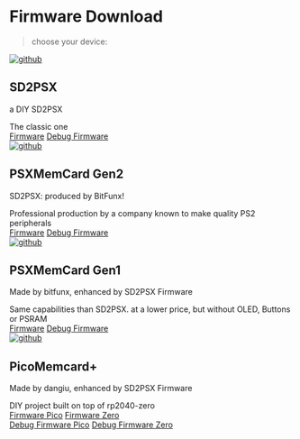 # Firmware Download

> choose your device:

<!--<div class="anim-hover-grow Box p-3">HELLO</div>-->
<div class="border d-flex flex-column">
<div class="anim-hover-grow Box d-flex flex-column flex-md-row flex-items-center flex-md-items-center" href="#url">
    <div class="col-3 d-flex flex-items-center flex-items-center flex-md-items-start">
      <a href="https://sd2psx.net/" >
          <img class="width-full mb-2 mb-md-0" src="img/sd2psx-diy.png" alt="github" />
      </a>
    </div>
    <div class="col-12 col-md-10 d-flex flex-column flex-justify-center flex-items-center flex-md-items-start pl-md-4">
      <h2 class="text-normal lh-condensed">SD2PSX</h2>
      <p class="h4 color-fg-muted text-normal mb-2">a DIY SD2PSX</p>
      <a class="color-fg-muted text-small">The classic one</a>
      <!--<a class="" href="https://github.com/sd2psXtd/firmware/releases/download/1.2.0/sd2psx.uf2">Download firmware</a>--->
  <div class="BtnGroup d-block mb-2">
    <a class="BtnGroup-item btn btn-outline" type="button"href="https://github.com/sd2psXtd/firmware/releases/download/1.2.0/sd2psx.uf2">Firmware</a>
    <a class="BtnGroup-item btn btn-outline" type="button"href="https://github.com/sd2psXtd/firmware/releases/download/1.2.0/sd2psx-debug.uf2">Debug Firmware</a>
  </div>
    </div>
</div>


<div class="anim-hover-grow Box d-flex flex-column flex-md-row flex-items-center flex-md-items-center" href="#url">
    <div class="col-3 d-flex flex-items-center flex-items-center flex-md-items-start">
        <a href="https://www.bitfunx.com/product/psxmemcard-gen2-memory-card-for-playstation1-ps-one-playstation2-game-consoles/">
            <img class="width-full mb-2 mb-md-0" src="img/psxmemcardgen2.png" alt="github" />
        </a>
    </div>
    <div class="col-12 col-md-10 d-flex flex-column flex-justify-center flex-items-center flex-md-items-start pl-md-4">
      <h2 class="text-normal lh-condensed">PSXMemCard Gen2</h2>
      <p class="h4 color-fg-muted text-normal mb-2">SD2PSX: produced by BitFunx!</p>
      <a class="color-fg-muted text-small">Professional production by a company known to make quality PS2 peripherals</a>
    <div class="BtnGroup d-block mb-2">
        <a class="BtnGroup-item btn btn-outline" type="button"href="https://github.com/sd2psXtd/firmware/releases/download/1.2.0/sd2psx.uf2">Firmware</a>
        <a class="BtnGroup-item btn btn-outline" type="button"href="https://github.com/sd2psXtd/firmware/releases/download/1.2.0/sd2psx-debug.uf2">Debug Firmware</a>
    </div>
    </div>
</div>


<div class="anim-hover-grow Box d-flex flex-column flex-md-row flex-items-center flex-md-items-center" href="#url">
    <div class="col-3 d-flex flex-items-center flex-items-center flex-md-items-start">
        <a href="https://www.bitfunx.com/product/psxmemcard-ps1-memory-card-with-512mb-microsd-card-save-image-for-sony-playstation1-ps-one-console/">
          <img class="width-full mb-2 mb-md-0" src="img/psxmemcardgen1.png" alt="github" />
        </a>
    </div>
    <div class="col-12 col-md-10 d-flex flex-column flex-justify-center flex-items-center flex-md-items-start pl-md-4">
      <h2 class="text-normal lh-condensed">PSXMemCard Gen1</h2>
      <p class="h4 color-fg-muted text-normal mb-2">Made by bitfunx, enhanced by SD2PSX Firmware</p>
      <a class="color-fg-muted text-small">Same capabilities than SD2PSX. at a lower price, but without OLED, Buttons or PSRAM</a>
    <div class="BtnGroup d-block mb-2">
        <a class="BtnGroup-item btn btn-outline" type="button"href="https://github.com/sd2psXtd/firmware/releases/download/1.2.0/psxmemcard.uf2">Firmware</a>
        <a class="BtnGroup-item btn btn-outline" type="button"href="https://github.com/sd2psXtd/firmware/releases/download/1.2.0/psxmemcard-debug.uf2">Debug Firmware</a>
    </div>
    </div>
</div>


<div class="anim-hover-grow Box d-flex flex-column flex-sm-row flex-md-row flex-items-center flex-md-items-center" href="#url">
    <div class="col-3 d-flex flex-items-center flex-items-center flex-md-items-start">
        <a href="https://github.com/dangiu/PicoMemcard">
          <img class="p-1" src="img/pmc+.png" alt="github" />
        </a>
    </div>
    <div class="col-12 col-md-10 d-flex flex-column flex-justify-center flex-items-center flex-md-items-start pl-md-4">
      <h2 class="text-normal lh-condensed">PicoMemcard+</h2>
      <p class="h4 color-fg-muted text-normal mb-2">Made by dangiu, enhanced by SD2PSX Firmware</p>
      <a class="color-fg-muted text-small">DIY project built on top of rp2040-zero</a>
    <div class="BtnGroup d-block mb-2">
        <a class="BtnGroup-item btn btn-outline" type="button" href="https://github.com/sd2psXtd/firmware/releases/download/1.2.0/pmc+.uf2">Firmware Pico</a>
        <a class="BtnGroup-item btn btn-outline" type="button" href="https://github.com/sd2psXtd/firmware/releases/download/1.2.0/pmczero.uf2">Firmware Zero</a>
    </div>
    <div class="BtnGroup d-block mb-2">
        <a class="BtnGroup-item btn btn-outline" type="button" href="https://github.com/sd2psXtd/firmware/releases/download/1.2.0/pmc+-debug.uf2">Debug Firmware Pico</a>
        <a class="BtnGroup-item btn btn-outline" type="button" href="https://github.com/sd2psXtd/firmware/releases/download/1.2.0/pmczero-debug.uf2">Debug Firmware Zero</a>
        <!--a class="BtnGroup-item btn btn-outline" type="button" href="https://github.com/dangiu/PicoMemcard?tab=readme-ov-file#picomemcard-vs-picomemcard">Project GitHub</a-->
    </div>
    </div>
</div>
</div>
